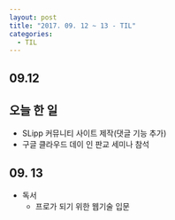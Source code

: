 ```yaml
---
layout: post
title: "2017. 09. 12 ~ 13 - TIL"
categories:
  - TIL
---
```


## 09.12

## 오늘 한 일
* SLipp 커뮤니티 사이트 제작(댓글 기능 추가)
* 구글 클라우드 데이 인 판교 세미나 참석

## 09. 13
* 독서
  * 프로가 되기 위한 웹기술 입문 

